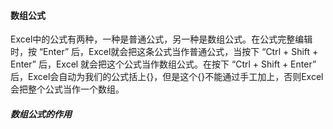 #### 数组公式

Excel中的公式有两种，一种是普通公式，另一种是数组公式。在公式完整编辑时，按 “Enter” 后，Excel就会把这条公式当作普通公式，当按下 “Ctrl + Shift + Enter” 后，Excel 就会把这个公式当作数组公式。在按下 “Ctrl + Shift + Enter” 后，Excel会自动为我们的公式括上{}，但是这个{}不能通过手工加上，否则Excel会把整个公式当作一个数组。

##### 数组公式的作用





